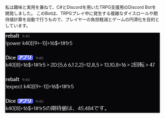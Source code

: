私は趣味と実用を兼ねて、C#とDiscordを用いたTRPG支援用のDiscord Botを開発しました。
このBotは、TRPGプレイ中に発生する複雑なダイスロールや期待値計算を自動で行うもので、プレイヤーの負担軽減とゲームの円滑化を目的としています。

![実行画面](image/result.png)
